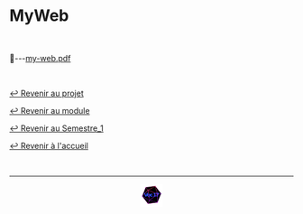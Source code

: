 # MyWeb

<br>

📂---[my-web.pdf](https://github.com/Studio-17/Epitech-Subjects/blob/main/Semestre_1/B-NSA-100/My_web/MyWeb/my-web.pdf)

<br>

[↩️ Revenir au projet](https://github.com/Studio-17/Epitech-Subjects/tree/main/Semestre_1/B-NSA-100/My_web)

[↩️ Revenir au module](https://github.com/Studio-17/Epitech-Subjects/tree/main/Semestre_1/B-NSA-100)

[↩️ Revenir au Semestre_1](https://github.com/Studio-17/Epitech-Subjects/tree/main/Semestre_1)

[↩️ Revenir à l'accueil](https://github.com/Studio-17/Epitech-Subjects)

<br>

---

<div align="center">

<a href="https://github.com/Studio-17" target="_blank"><img src="../../../../voc17.gif" width="40"></a>

</div>